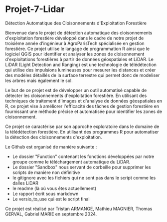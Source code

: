 # Projet-7-Lidar
Détection Automatique des Cloisonnements d'Exploitation Forestière

Bienvenue dans le projet de détection automatique des cloisonnements d'exploitation forestière développé dans le cadre de notre projet de troisième année d'ingénieur à AgroParisTech spécialisée en gestion forestière. Ce projet utilise le langage de programmation R ainsi que le logiciel QGIS pour identifier et analyser les zones de cloisonnement d'exploitations forestières à partir de données géospatiales et LiDAR. Le LiDAR (Light Detection and Ranging) est une technologie de télédétection qui utilise des impulsions lumineuses pour mesurer les distances et créer des modèles détaillés de la surface terrestre qui permet donc de modeliser les arbres mais également le sol.

Le but de ce projet est de développer un outil automatisé capable de détecter les cloisonnements d'exploitation forestière. En utilisant des techniques de traitement d'images et d'analyse de données géospatiales en R, ce projet vise à améliorer l'efficacité des tâches de gestion forestière en fournissant une méthode précise et automatisée pour identifier les zones de cloisonnement.

Ce projet se caractérise par son approche exploratoire dans le domaine de la télédétection forestière. En utilisant des programmes R pour automatiser la détection des cloisonnements d'exploitation.

Le Github est organisé de manière suivante :
 - Le dossier "Function" contenant les fonctions développées par notre groupe comme le téléchargement automatique du LiDAR.
 - Le dossier "Sandbox" nous servant de corbeille pour supprimer les scripts de manière non définitive
 - le gitignore avec les fichiers qui ne sont pas dans le script comme les dalles LiDAR
 - le readme (là où vous êtes actuellement)
 - Le rapport écrit sous markdown
 - Le versio_to_use qui est le script final

Ce projet est réalisé par Tristan ARMANGE, Mathieu MAGNIER, Thomas GERVAL, Gabriel MARIE en septembre 2024.
